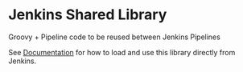 Jenkins Shared Library
======================

Groovy + Pipeline code to be reused between Jenkins Pipelines

See [Documentation](https://www.jenkins.io/doc/book/pipeline/shared-libraries/#using-libraries) for how to load and use this library directly from Jenkins.
